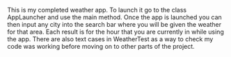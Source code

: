This is my completed weather app. To launch it go to the class AppLauncher and use the main method. Once the app is launched you can then input
any city into the search bar where you will be given the weather for that area. Each result is for the hour that you are currently in while using 
the app. There are also text cases in WeatherTest as a way to check my code was working before moving on to other parts of the project.
